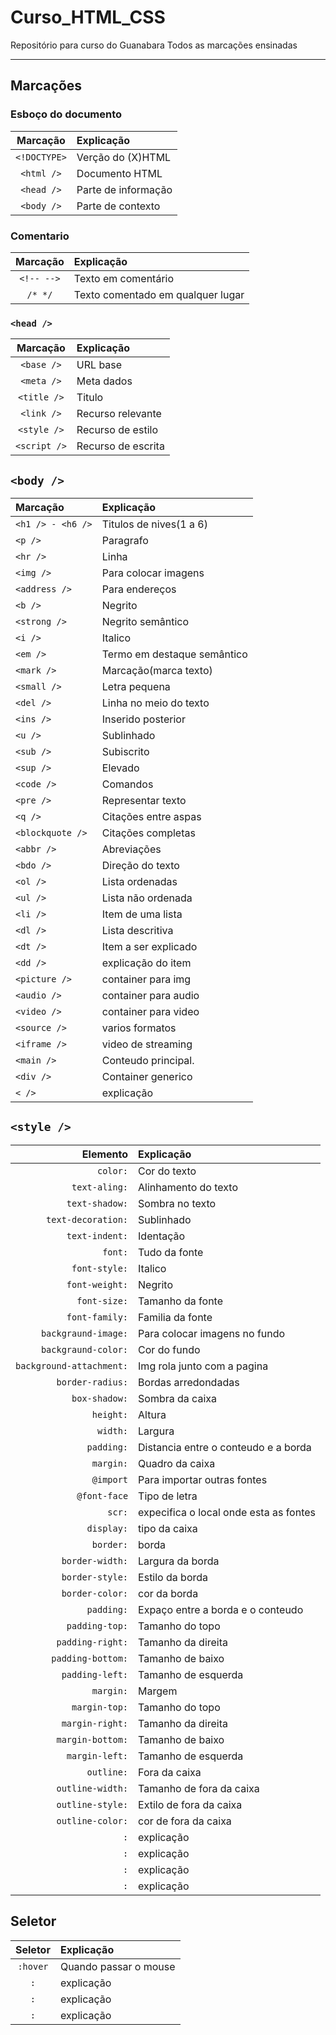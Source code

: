 # Curso_HTML_CSS
 Repositório para curso do Guanabara
 Todos as marcações ensinadas
***
## Marcações

### Esboço do documento
Marcação | Explicação
:---: | :---  
`<!DOCTYPE>` | Verção do (X)HTML 
`<html />` | Documento HTML 
`<head />` | Parte de informação 
`<body />` | Parte de contexto

### Comentario
Marcação | Explicação
:---: | :--- 
`<!-- -->` | Texto em comentário 
`/* */` | Texto comentado em qualquer lugar

### `<head />`
Marcação | Explicação
:---: | :--- 
`<base />` | URL base 
`<meta />` | Meta dados 
`<title />` | Titulo 
`<link />` | Recurso relevante
`<style />` | Recurso de estilo 
`<script />` | Recurso de escrita 


## `<body />`
Marcação | Explicação
:--- | :---  
`<h1 /> - <h6 />` | Titulos de nives(1 a 6)
`<p />` | Paragrafo 
`<hr />` | Linha 
`<img />` | Para colocar imagens 
`<address />` | Para endereços
`<b />` | Negrito 
`<strong />` | Negrito semântico
`<i />` | Italico 
`<em />` | Termo em destaque semântico
`<mark />` | Marcação(marca texto) 
`<small />` | Letra pequena
`<del />` | Linha no meio do texto
`<ins />` | Inserido posterior
`<u />` | Sublinhado
`<sub />` | Subiscrito
`<sup />` | Elevado 
`<code />` | Comandos 
`<pre />` | Representar texto 
`<q />` | Citações entre aspas 
`<blockquote />` | Citações completas 
`<abbr />` | Abreviações 
`<bdo />` | Direção do texto 
`<ol />` | Lista ordenadas 
`<ul />` | Lista não ordenada
`<li />` | Item de uma lista 
`<dl />` | Lista descritiva
`<dt />` | Item a ser explicado 
`<dd />` | explicação do item
`<picture />` | container para img
`<audio />` | container para audio
`<video />` | container para video
`<source />` | varios formatos 
`<iframe />` | video de streaming
`<main />` | Conteudo principal.
`<div />` | Container generico
`< />` | explicação  

## `<style />`
Elemento  | Explicação
---: | :---  
`color:` | Cor do texto 
`text-aling:` | Alinhamento do texto
`text-shadow:` | Sombra no texto
`text-decoration:` | Sublinhado
`text-indent:` | Identação
`font:` | Tudo da fonte
`font-style:` | Italico
`font-weight:` |  Negrito
`font-size:` | Tamanho da fonte
`font-family:` | Familia da fonte 
`backgraund-image:` | Para colocar imagens no fundo 
`backgraund-color:` | Cor do fundo 
`background-attachment:` | Img rola junto com a pagina 
`border-radius:` | Bordas arredondadas
`box-shadow:` | Sombra da caixa
`height:` | Altura
`width:` | Largura
`padding:` | Distancia entre o conteudo e a borda
`margin:` | Quadro da caixa
`@import` | Para importar outras fontes
`@font-face` | Tipo de letra
`scr:` | expecifica o local onde esta as fontes
`display:` | tipo da caixa
`border:` | borda
`border-width:` | Largura da borda 
`border-style:` | Estilo da borda
`border-color:` | cor da borda
`padding:` | Expaço entre a borda e o conteudo
`padding-top:` | Tamanho do topo
`padding-right:` | Tamanho da direita
`padding-bottom:` | Tamanho de baixo
`padding-left:` | Tamanho de esquerda
`margin:` | Margem
`margin-top:` | Tamanho do topo
`margin-right:` | Tamanho da direita 
`margin-bottom:` | Tamanho de baixo
`margin-left:` | Tamanho de esquerda 
`outline:` | Fora da caixa 
`outline-width:` | Tamanho de fora da caixa
`outline-style:` | Extilo de fora da caixa
`outline-color:` | cor de fora da caixa 
`:` | explicação
`:` | explicação
`:` | explicação 
`:` | explicação



## Seletor
Seletor | Explicação
:---: | :---  
`:hover` | Quando passar o mouse 
`:` | explicação
`:` | explicação 
`:` | explicação

